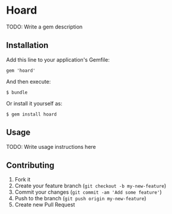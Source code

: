 # Hoard

TODO: Write a gem description

## Installation

Add this line to your application's Gemfile:

    gem 'hoard'

And then execute:

    $ bundle

Or install it yourself as:

    $ gem install hoard

## Usage

TODO: Write usage instructions here

## Contributing

1. Fork it
2. Create your feature branch (`git checkout -b my-new-feature`)
3. Commit your changes (`git commit -am 'Add some feature'`)
4. Push to the branch (`git push origin my-new-feature`)
5. Create new Pull Request
